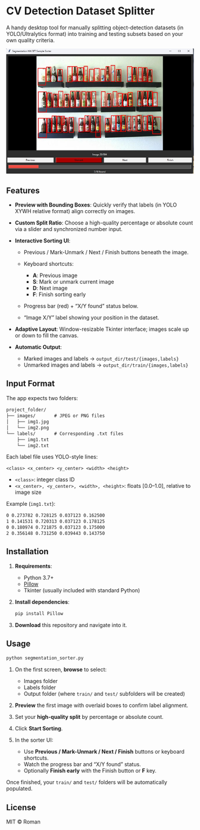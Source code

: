 # CV Detection Dataset Splitter

A handy desktop tool for manually splitting object-detection datasets (in YOLO/Ultralytics format) into training and testing subsets based on your own quality criteria.

![alt text](https://github.com/Ramnck/dataset-splitter/blob/master/image.jpg?raw=true)

## Features

* **Preview with Bounding Boxes**: Quickly verify that labels (in YOLO XYWH relative format) align correctly on images.
* **Custom Split Ratio**: Choose a high-quality percentage or absolute count via a slider and synchronized number input.
* **Interactive Sorting UI**:

  * Previous / Mark-Unmark / Next / Finish buttons beneath the image.
  * Keyboard shortcuts:

    * **A**: Previous image
    * **S**: Mark or unmark current image
    * **D**: Next image
    * **F**: Finish sorting early
  * Progress bar (red) + “X/Y found” status below.
  * “Image X/Y” label showing your position in the dataset.
* **Adaptive Layout**: Window-resizable Tkinter interface; images scale up or down to fill the canvas.
* **Automatic Output**:

  * Marked images and labels → `output_dir/test/{images,labels}`
  * Unmarked images and labels → `output_dir/train/{images,labels}`

## Input Format

The app expects two folders:

```text
project_folder/
├── images/       # JPEG or PNG files
│   ├── img1.jpg
│   └── img2.png
└── labels/       # Corresponding .txt files
    ├── img1.txt
    └── img2.txt
```

Each label file uses YOLO-style lines:

```
<class> <x_center> <y_center> <width> <height>
```

* `<class>`: integer class ID
* `<x_center>, <y_center>, <width>, <height>`: floats \[0.0–1.0], relative to image size

Example (`img1.txt`):

```
0 0.273782 0.728125 0.037123 0.162500
1 0.141531 0.720313 0.037123 0.178125
0 0.180974 0.721875 0.037123 0.175000
2 0.356148 0.731250 0.039443 0.143750
```

## Installation

1. **Requirements**:

   * Python 3.7+
   * [Pillow](https://pypi.org/project/Pillow/)
   * Tkinter (usually included with standard Python)

2. **Install dependencies**:

   ```bash
   pip install Pillow
   ```

3. **Download** this repository and navigate into it.

## Usage

```bash
python segmentation_sorter.py
```

1. On the first screen, **browse** to select:

   * Images folder
   * Labels folder
   * Output folder (where `train/` and `test/` subfolders will be created)
2. **Preview** the first image with overlaid boxes to confirm label alignment.
3. Set your **high-quality split** by percentage or absolute count.
4. Click **Start Sorting**.
5. In the sorter UI:

   * Use **Previous / Mark-Unmark / Next / Finish** buttons or keyboard shortcuts.
   * Watch the progress bar and “X/Y found” status.
   * Optionally **Finish early** with the Finish button or **F** key.

Once finished, your `train/` and `test/` folders will be automatically populated.

## License

MIT © Roman
